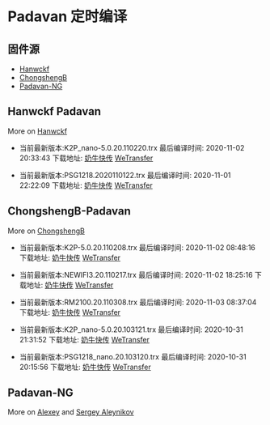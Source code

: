# Padavan 定时编译

## 固件源

- [Hanwckf](#Hanwckf-Padavan)
- [ChongshengB](#ChongshengB-Padavan)
- [Padavan-NG](#Padavan-NG)

## Hanwckf Padavan
More on [Hanwckf](https://github.com/hanwckf/rt-n56u/)

* 当前最新版本:K2P_nano-5.0.20.110220.trx  最后编译时间: 2020-11-02 20:33:43  下载地址: [奶牛快传](https://cowtransfer.com/s/64684226a1d44c)  [WeTransfer](https://we.tl/t-aZ8ayr7Q0o)

* 当前最新版本:PSG1218.2020110122.trx  最后编译时间: 2020-11-01 22:22:09  下载地址: [奶牛快传](https://cowtransfer.com/s/b33d70302d1e49)  [WeTransfer](https://we.tl/t-YUroRb2IwF)


















## ChongshengB-Padavan
More on [ChongshengB](https://github.com/chongshengB/rt-n56u)



* 当前最新版本:K2P-5.0.20.110208.trx  最后编译时间: 2020-11-02 08:48:16  下载地址: [奶牛快传](https://cowtransfer.com/s/37790aa61b9b45)  [WeTransfer](https://we.tl/t-TTK7pbQqQd)

* 当前最新版本:NEWIFI3.20.110217.trx  最后编译时间: 2020-11-02 18:25:16  下载地址: [奶牛快传](https://cowtransfer.com/s/b48f0088d7474e)  [WeTransfer](https://we.tl/t-asKXwxHPZY)

* 当前最新版本:RM2100.20.110308.trx  最后编译时间: 2020-11-03 08:37:04  下载地址: [奶牛快传](https://cowtransfer.com/s/ac030f456a8844)  [WeTransfer](https://we.tl/t-fA45SL2FXw)

* 当前最新版本:K2P_nano-5.0.20.103121.trx  最后编译时间: 2020-10-31 21:31:52  下载地址: [奶牛快传](https://cowtransfer.com/s/39839fd58cce4b)  [WeTransfer](https://we.tl/t-8j5trfwT4p)

* 当前最新版本:PSG1218_nano.20.103120.trx  最后编译时间: 2020-10-31 20:15:56  下载地址: [奶牛快传](https://cowtransfer.com/s/f298ba0e321d45)  [WeTransfer](https://we.tl/t-MZnlEwgeE7)














## Padavan-NG
More on [Alexey](https://gitlab.com/dm38/padavan-ng) and [Sergey Aleynikov](https://github.com/dur-randir/padavan-ng)
